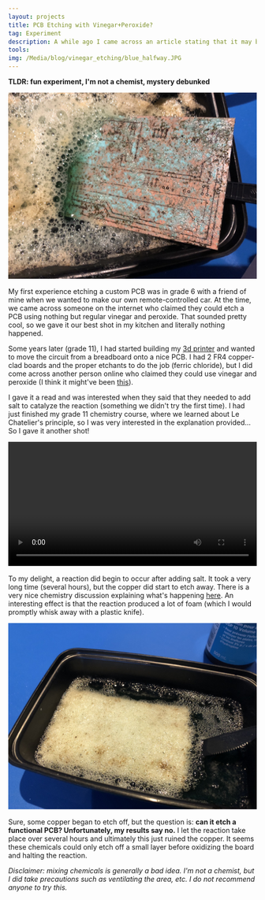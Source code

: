 ```yaml
---
layout: projects
title: PCB Etching with Vinegar+Peroxide?
tag: Experiment
description: A while ago I came across an article stating that it may be possible to etch PCBs from household chemicals and I decided to give it a shot.
tools: 
img: /Media/blog/vinegar_etching/blue_halfway.JPG
---
```

**TLDR: fun experiment, I'm not a chemist, mystery debunked**

<img src="/Media/blog/vinegar_etching/blue_halfway.JPG">

My first experience etching a custom PCB was in grade 6 with a friend of mine when we wanted to make our own remote-controlled car. At the time, we came across someone on the internet who claimed they could etch a PCB using nothing but regular vinegar and peroxide. That sounded pretty cool, so we gave it our best shot in my kitchen and literally nothing happened.

Some years later (grade 11), I had started building my <a href="/projects/2017/09/01/Upcycled-3d-Printer.html">3d printer</a> and wanted to move the circuit from a breadboard onto a nice PCB. I had 2 FR4 copper-clad boards and the proper etchants to do the job (ferric chloride), but I did come across another person online who claimed they could use vinegar and peroxide (I think it might've been <a href="https://www.instructables.com/Make-a-Circuit-Board-With-Household-Goods/">this</a>).

I gave it a read and was interested when they said that they needed to add salt to catalyze the reaction (something we didn't try the first time). I had just finished my grade 11 chemistry course, where we learned about Le Chatelier's principle, so I was very interested in the explanation provided... So I gave it another shot!

<video controls src="/Media/blog/vinegar_etching/etch.mp4" width="100%">
    Sorry, your browser doesn't support embedded videos.
</video>

To my delight, a reaction did begin to occur after adding salt. It took a very long time (several hours), but the copper did start to etch away. There is a very nice chemistry discussion explaining what's happening <a href="https://chemistry.stackexchange.com/questions/102156/full-equation-when-using-vinegar-hydrogen-peroxide-and-salt-to-etch-copper?noredirect=1&lq=1">here</a>. An interesting effect is that the reaction produced a lot of foam (which I would promptly whisk away with a plastic knife).

<img src="/Media/blog/vinegar_etching/foam.JPG">

Sure, some copper began to etch off, but the question is: **can it etch a functional PCB? Unfortunately, my results say no.** I let the reaction take place over several hours and ultimately this just ruined the copper. It seems these chemicals could only etch off a small layer before oxidizing the board and halting the reaction.

*Disclaimer: mixing chemicals is generally a bad idea. I'm not a chemist, but I did take precautions such as ventilating the area, etc. I do not recommend anyone to try this.*




